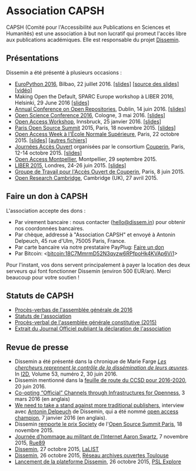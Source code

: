Association CAPSH
=================

CAPSH (Comité pour l'Accessibilité aux Publications en Sciences et
Humanités) est une association à but non lucratif qui promeut l'accès
libre aux publications académiques. Elle est responsable du projet
[Dissemin](http://dissem.in).

<div id="presentations" markdown="1" class="highlighter">

Présentations
-------------

Dissemin a été présenté à plusieurs occasions :

-   [EuroPython 2016](https://ep2016.europython.eu/en/), Bilbao, 22 juillet 2016.
    [[slides]](files/slides-ep2016.pdf)
    [[source des slides]](files/slides-ep2016.md)
    [[vidéo]](https://www.youtube.com/watch?v=8G3FFp-Hk9Y&feature=youtu.be&t=5672)
-   Making Open the Default, SPARC Europe workshop à LIBER 2016,
    Helsinki, 29 June 2016
    [[slides]](files/helsinki.pdf)
-   [Annual Conference on Open Repositories](http://or2016.net/), 
    Dublin, 14 juin 2016.
    [[slides]](http://openscience.ens.fr/MARIE_FARGE_ON_OPEN_ACCESS/2016_CONFERENCES_ON_OPEN_ACCESS/2016_06_14_OPEN_REPOSITORIES_CONFERENCE_DUBLIN/)
-   [Open Science Conference
    2016](http://www.science20-conference.eu/science-2-0-conference-2016-save-the-date/),
    Cologne, 3 mai 2016.
    [[slides]](http://openscience.ens.fr/MARIE_FARGE_ON_OPEN_ACCESS/2016_CONFERENCES_ON_OPEN_ACCESS/2016_05_03_OPEN_SCIENCE_CONFERENCE_COLOGNE/)
-   [Open Access
    Workshop](http://wavelets.ens.fr/BOYCOTT_ELSEVIER/MARIE_FARGE/2012-2016_CONFERENCES_ON_OPEN_ACCESS/2016_01_25_OPEN_ACCESS_INNSBRUCK_UNIVERSITY/2016_01_25_Conference_Innsbruck_University_Program.pdf),
    Innsbruck, 25 janvier 2016.
    [[slides]](http://openscience.ens.fr/MARIE_FARGE_ON_OPEN_ACCESS/2016_CONFERENCES_ON_OPEN_ACCESS/2016_01_25_OPEN_ACCESS_INNSBRUCK_UNIVERSITY/)
-   [Paris Open Source Summit](http://www.opensourcesummit.paris/) 2015,
    Paris, 18 novembre 2015.
    [[slides]](http://openscience.ens.fr/MARIE_FARGE_ON_OPEN_ACCESS/2015_CONFERENCES_ON_OPEN_ACCESS/2015_11_18_OPEN_SOURCE_SUMMIT_PARIS/)
-   [Open Access Week à l'École Normale
    Supérieure](http://www.ens.fr/actualites/agenda/archives/article/conference-international-open?lang=fr),
    Paris, 22 octobre 2015. [[slides]](files/slides-ens-2015.pdf)
    [[autres fichiers]](http://openscience.ens.fr/MARIE_FARGE_ON_OPEN_ACCESS/2015_CONFERENCES_ON_OPEN_ACCESS/2015_10_22_OPEN_ACCEESS_WEEK_ENS_PARIS/)
-   [Journées Accès Ouvert](http://jao2015.sciencesconf.org/) organisées
    par le consortium [Couperin](http://www.couperin.org/),
    Paris, 12-14 octobre 2015. [[slides]](files/slides-jao-2015.pdf)
-   [Open Access Montpellier](http://oam.biu-montpellier.fr/),
    Montpellier, 29 septembre 2015.
-   [LIBER 2015](http://www.liber2015.org.uk/),
    Londres, 24-26 juin 2015.
    [[slides]](files/slides-liber-2015.pdf)
-   [Groupe de Travail pour l'Accès Ouvert de
    Couperin](http://www.couperin.org/groupes-de-travail-et-projets-deap/open-access),
    Paris, 8 juin 2015.
-   [Open Research Cambridge](https://twitter.com/openrescam),
    Cambridge (UK), 27 avril 2015.

</div>

<div id="dons" markdown="1" class="highlighter">
<div id="donate" class="highlighter">

Faire un don à CAPSH
--------------------

L'association accepte des dons :

-   Par virement bancaire : nous contacter (hello@dissem.in) pour
    obtenir nos coordonnées bancaires.
-   Par chèque, addressé à "Association CAPSH" et envoyé à Antonin Delpeuch, 45 rue d'Ulm, 75005 Paris, France.
-   Par carte bancaire via notre prestataire PayPlug:
    <script type="text/javascript" src="https://www.payplug.com/static/button/scripts/payplug.js"></script>
    [Faire un don](https://www.payplug.com/p/I8fN)
-   Par Bitcoin:
    &lt;<a href="bitcoin:18C7MmrmD52N3qyzw6RPfpoHk4KVAp6Vi1">bitcoin:18C7MmrmD52N3qyzw6RPfpoHk4KVAp6Vi1</a>&gt;

Pour l'instant, vos dons servent principalement à payer la location des deux
serveurs qui font fonctionner Dissemin (environ 500 EUR/an). Merci beaucoup
pour votre soutien !

</div>
</div>

<div id="statutes" markdown="1" class="highlighter">
<div id="statuts" class="highlighter">

Statuts de CAPSH
----------------

-   [Procès-verbas de l'assemblée générale de 2016](files/pv-ag-2016.pdf)
-   [Statuts de l'association](files/statuts.pdf)
-   [Procès-verbal de l'assemblée générale
    constitutive (2015)](files/pv-ag-2015.pdf)
-   [Extrait du Journal Officiel publiant la déclaration de
    l'association](files/extrait-jo.pdf)

</div>
</div>

<div id="press" markdown="1" class="highlighter">
<div id="revue" class="highlighter">

Revue de presse
---------------

-   Dissemin a été présenté dans la chronique de Marie Farge *[Les chercheurs reprennent le contrôle de la
    dissémination de leurs
    œuvres](http://openscience.ens.fr/MARIE_FARGE_ON_OPEN_ACCESS/2016_CHRONIQUES_POUR_LA_REVUE_I2D/2016_08_01_Chronique_2.pdf)*.
    In
    [I2D](http://www.adbs.fr/i2d-information-donnees-documents-147521.htm?RH=1426693578415&RF=1426693578415), Volume 53, numéro 2, 30 juin 2016.
-   Dissemin mentionné dans la [feuille de route du CCSD pour
    2016-2020](http://blog.ccsd.cnrs.fr/2016/06/feuille-de-route-du-ccsd-2016-2020/),
    20 juin 2016.
-   [Co-opting “Official” Channels through Infrastructures for
    Openness](http://scholarlykitchen.sspnet.org/2016/03/03/coopting-official-channels/),
    3 mars 2016 (en anglais)
-   [We need to take a stand against more traditional
    publishers](http://openscholarchampions.eu/champions/standagainsttraditionalpublishers/),
    interview avec [Antonin Delpeuch](http://antonin.delpeuch.eu/) de
    Dissemin, qui a été nommé [open access
    champion](http://openscholarchampions.eu/), 7 janvier 2016 (en anglais).
-   Dissemin [remporte le prix
    Society](https://twitter.com/OSS_Paris/status/667034331039277056) de l'[Open Source Summit
    Paris](http://www.opensourcesummit.paris/),
    18 novembre 2015.
-   [Journée d’hommage au militant de l’Internet Aaron Swartz](http://rue89.nouvelobs.com/2015/11/07/journee-dhommage-militant-linternet-aaron-swartz-261998), 7 novembre 2015, [Rue89](http://rue89.nouvelobs.com/)
-   [Dissemin](http://lalist.inist.fr/?p=16052), 27 octobre 2015, [LaLIST](http://lalist.inist.fr/)
-   [Dissemin](https://openarchiv.hypotheses.org/3009), 26 octobre 2015,
    [Réseau archives ouvertes Toulouse](https://openarchiv.hypotheses.org/)
-   [Lancement de la plateforme
    Dissemin](https://explore.univ-psl.fr/fr/actualit%C3%A9s/lancement-de-la-plateforme-dissemin),
    26 octobre 2015, [PSL Explore](https://explore.univ-psl.fr/fr)

</div>
</div>
